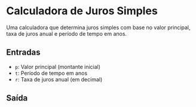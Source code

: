 # Calculadora de Juros Simples

Uma calculadora que determina juros simples com base no valor principal, taxa de juros anual e período de tempo em anos.

## Entradas
- `p`: Valor principal (montante inicial)
- `t`: Período de tempo em anos
- `r`: Taxa de juros anual (em decimal)

## Saída

